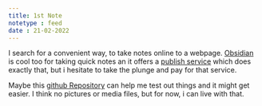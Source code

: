 ```yaml
---
title: 1st Note
notetype : feed
date : 21-02-2022
---
```



I search for a convenient way, to take notes online to a webpage. [Obsidian](https://obsidian.md) is cool too for taking quick notes an it offers a [publish service](https://obsidian.md/publish) which does exactly that, but i hesitate to take the plunge and pay for that service.

Maybe this [github Repository](https://github.com/Jekyll-Garden/jekyll-garden.github.io) can help me test out things and it might get easier. I think no pictures or media files, but for now, i can live with that.